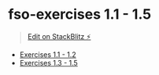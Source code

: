 # fso-exercises 1.1 - 1.5
> [Edit on StackBlitz ⚡️](https://stackblitz.com/edit/fso-exercises-11-15)
<!-- testing commit -->

- [Exercises 1.1 - 1.2](https://fullstackopen.com/en/part1/introduction_to_react#exercises-1-1-1-2)
- [Exercises 1.3 - 1.5](https://fullstackopen.com/en/part1/java_script#exercises-1-3-1-5)
